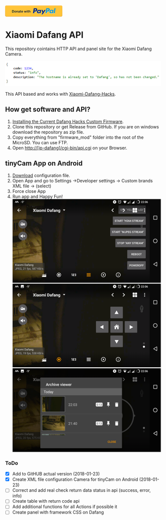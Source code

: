[![Donate with PayPal](/Assets/donate.en.png)](https://paypal.me/kszere)
# Xiaomi Dafang API
This repository cointains HTTP API and panel site for the Xiaomi Dafang Camera.

![API return data with JSON](/Assets/api-return-json.png)

This API based and works with [Xiaomi-Dafang-Hacks](https://github.com/EliasKotlyar/Xiaomi-Dafang-Hacks).

## How get software and API?
1. [Installing the Current Dafang Hacks Custom Firmware](https://github.com/EliasKotlyar/Xiaomi-Dafang-Hacks/blob/master/hacks/install_cfw.md).
2. Clone this repository or get Release from GitHub. If you are on windows download the repository as zip file.
3. Copy everything from "firmware_mod" folder into the root of the MicroSD. You can use FTP.
4. Open [http://[ip-dafang]/cgi-bin/api.cgi](http://[dafanghacks]/cgi-bin/api.cgi) on your Browser.

## tinyCam App on Android
1. [Download](/tinyCam/custom_vendors.xml) configuration file.
2. Open App and go to Settings ->Developer settings -> Custom brands XML file -> (select)
3. Force close App
4. Run app and Happy Fun!
![tinyCam App on Android with Commands](/Assets/tinyCam-01.png)
![tinyCam App on Android with PTZ control](/Assets/tinyCam-02.png)
![tinyCam App on Android with Archive Records](/Assets/tinyCam-03.png)

### ToDo
- [x] Add to GitHUB actual version (2018-01-23)
- [x] Create XML file configuration Camera for tinyCam on Android (2018-01-23)
- [ ] Correct and add real check return data status in api (success, error, info)
- [ ] Create table with return code api
- [ ] Add additional functions for all Actions if possible it
- [ ] Create panel with framework CSS on Dafang
